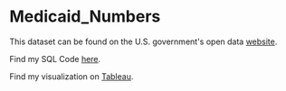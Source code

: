 # Medicaid_Numbers


This dataset can be found on the U.S. government's open data [website](https://data.medicaid.gov/dataset/6165f45b-ca93-5bb5-9d06-db29c692a360).

Find my SQL Code [here](https://github.com/alykea/Medicaid_Numbers/blob/main/SQL_Code).

Find my visualization on [Tableau](https://public.tableau.com/app/profile/aly.k8377/viz/MedicaidNumbers/Enrollment).
